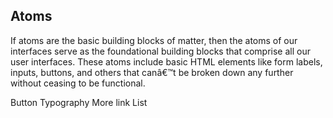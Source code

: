 <el-container id="app-container">
  <app-sidebar></app-sidebar>
  <el-container>
    <el-main>
      <div class="narrow-page">
        <h2>Atoms</h2>
        <p>If atoms are the basic building blocks of matter, then the atoms of our interfaces serve 
          as the foundational building blocks that comprise all our user interfaces.
          These atoms include basic HTML elements like form labels, inputs, buttons, and others that canâ€™t be 
          broken down any further without ceasing to be functional.</p>
        <el-row :gutter="20">
          <el-col :xs="12" :sm="8" :lg="6">
            <shortcut link="/atoms/button">Button</shortcut>
          </el-col>
          <el-col :xs="12" :sm="8" :lg="6">
            <shortcut link="/atoms/card">Typography</shortcut>
          </el-col>
          <el-col :xs="12" :sm="8" :lg="6">
            <shortcut link="/atoms/morelink">More link</shortcut>
          </el-col>
          <el-col :xs="12" :sm="8" :lg="6">
            <shortcut link="/atoms/list">List</shortcut>
          </el-col>
        </el-row>
      </div>
    </el-main>
  </el-container>
</el-container>